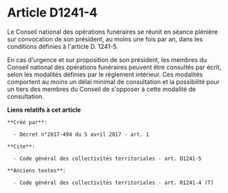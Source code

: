 # Article D1241-4

Le Conseil national des opérations funéraires se réunit en séance plénière sur convocation de son président, au moins une
fois par an, dans les conditions définies à l'article D. 1241-5. 

En cas d'urgence et sur proposition de son président, les membres du Conseil national des opérations funéraires peuvent être
consultés par écrit, selon les modalités définies par le règlement intérieur. Ces modalités comportent au moins un délai
minimal de consultation et la possibilité pour un tiers des membres du Conseil de s'opposer à cette modalité de consultation.

**Liens relatifs à cet article**

	**Créé par**:

	  - Décret n°2017-494 du 5 avril 2017 - art. 1

	**Cite**:

	  - Code général des collectivités territoriales - art. D1241-5

	**Anciens textes**:

	  - Code général des collectivités territoriales - art. R1241-4 (T)
